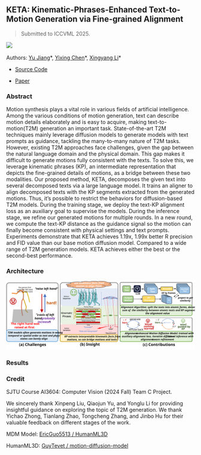## KETA: Kinematic-Phrases-Enhanced Text-to-Motion Generation via Fine-grained Alignment

> Submitted to ICCVML 2025.

![](results.svg)

Authors: [Yu Jiang](https://github.com/jpppppppppppppppppppppppp)\*, [Yixing Chen](https://github.com/PolarisDane)\*, [Xingyang Li](https://github.com/Radioheading)\*

- [Source Code](https://github.com/PolarisDane/KETA)

- [Paper](CV_assignment.pdf)

### Abstract

Motion synthesis plays a vital role in various fields of artificial intelligence. Among the various conditions of motion 
generation, text can describe motion details elaborately and is easy to acquire, making text-to-motion(T2M) generation an 
important task. State-of-the-art T2M techniques mainly leverage diffusion models to generate models with text prompts as 
guidance, tackling the many-to-many nature of T2M tasks. However, existing T2M approaches face challenges, given the 
gap between the natural language domain and the physical domain. This gap makes it difficult to generate motions fully 
consistent with the texts. To solve this, we leverage kinematic phrases (KP), an intermediate representation that depicts 
the fine-grained details of motions, as a bridge between these two modalities. Our proposed method, KETA, decomposes 
the given text into several decomposed texts via a large language model. It trains an aligner to align decomposed texts with 
the KP segments extracted from the generated motions. Thus, it’s possible to restrict the behaviors for diffusion-based 
T2M models. During the training stage, we deploy the text-KP alignment loss as an auxiliary goal to supervise the models. 
During the inference stage, we refine our generated motions for multiple rounds. In a new round, we compute the text-KP 
distance as the guidance signal so the motion can finally become consistent with physical settings and text prompts. 
Experiments demonstrate that KETA achieves 1.19x, 1.99x better R precision and FID value than our base motion diffusion 
model. Compared to a wide range of T2M generation models. KETA achieves either the best or the second-best 
performance. 

### Architecture

![](overview.svg)

### Results

### Credit

SJTU Course AI3604: Computer Vision (2024 Fall) Team C Project.

We sincerely thank Xinpeng Liu, Qiaojun Yu, and Yonglu Li for providing insightful guidance on exploring the topic of 
T2M generation. We thank Yichao Zhong, Tianlang Zhao, Tongcheng Zhang, and Jinbo Hu for their valuable feedback 
on different stages of the work. 

MDM Model: [EricGuo5513 / HumanML3D](https://github.com/GuyTevet/motion-diffusion-model)

HumanML3D: [GuyTevet / motion-diffusion-model](https://github.com/EricGuo5513/HumanML3D)